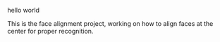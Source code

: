 hello world

This is the face alignment project, working on how to align faces at the center for 
proper recognition.